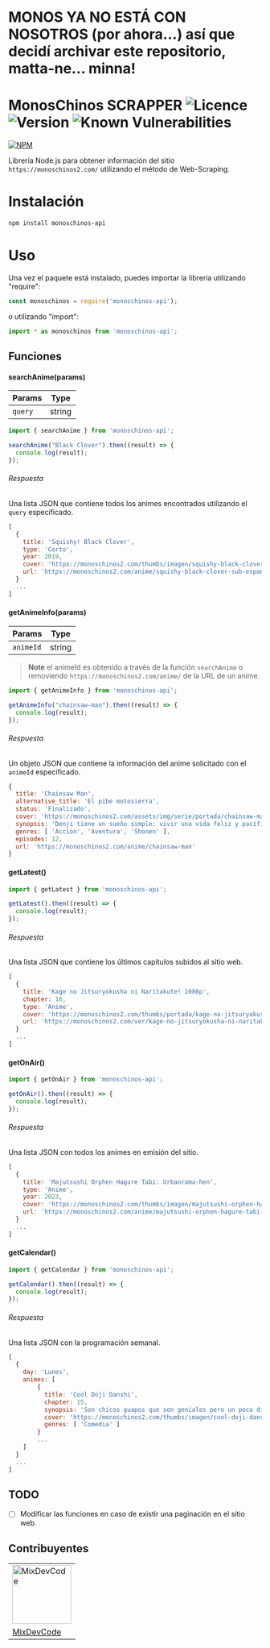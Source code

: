 MONOS YA NO ESTÁ CON NOSOTROS (por ahora...) así que decidí archivar este repositorio, matta-ne... minna!
============

MonosChinos SCRAPPER ![Licence](https://img.shields.io/npm/l/monoschinos-api) ![Version](https://img.shields.io/npm/v/monoschinos-api) ![Known Vulnerabilities](https://snyk.io/test/github/mixdevcode/monoschinos-api/badge.svg)
============
[![NPM](https://nodei.co/npm/monoschinos-api.png)](https://nodei.co/npm/monoschinos-api/)

Librería Node.js para obtener información del sitio `https://monoschinos2.com/` utilizando el método de Web-Scraping.

Instalación
============
```sh
npm install monoschinos-api
```

Uso
============
Una vez el paquete está instalado, puedes importar la librería utilizando "require":

```js
const monoschinos = require('monoschinos-api');
```

o utilizando "import":

```js
import * as monoschinos from 'monoschinos-api';
```

## Funciones
#### searchAnime(params)

|Params|Type|
|-|-|
|`query`|string|

```js
import { searchAnime } from 'monoschinos-api';

searchAnime("Black Clover").then((result) => {
  console.log(result);
});
```

###### Respuesta

Una lista JSON que contiene todos los animes encontrados utilizando el `query` especificado.

```js
[
  {
    title: 'Squishy! Black Clover',
    type: 'Corto',
    year: 2019,
    cover: 'https://monoschinos2.com/thumbs/imagen/squishy-black-clover.png?v=1.5',
    url: 'https://monoschinos2.com/anime/squishy-black-clover-sub-espanol'
  }
  ...
]
```

#### getAnimeInfo(params)

|Params|Type|
|-|-|
|`animeId`|string|

> **Note** el animeId es obtenido a través de la función `searchAnime` o removiendo `https://monoschinos2.com/anime/` de la URL de un anime.
```js
import { getAnimeInfo } from 'monoschinos-api';

getAnimeInfo("chainsaw-man").then((result) => {
  console.log(result);
});
```

###### Respuesta

Un objeto JSON que contiene la información del anime solicitado con el `animeId` especificado.

```js
{
  title: 'Chainsaw Man',
  alternative_title: 'El pibe motosierra',
  status: 'Finalizado',
  cover: 'https://monoschinos2.com/assets/img/serie/portada/chainsaw-man-1663804720.jpg',
  synopsis: 'Denji tiene un sueño simple: vivir una vida feliz y pacífica, pasando...',
  genres: [ 'Acción', 'Aventura', 'Shonen' ],
  episodes: 12,
  url: 'https://monoschinos2.com/anime/chainsaw-man'
}
```

#### getLatest()

```js
import { getLatest } from 'monoschinos-api';

getLatest().then((result) => {
  console.log(result);
});
```

###### Respuesta

Una lista JSON que contiene los últimos capítulos subidos al sitio web.

```js
[
  {
    title: 'Kage no Jitsuryokusha ni Naritakute! 1080p',
    chapter: 16,
    type: 'Anime',
    cover: 'https://monoschinos2.com/thumbs/portada/kage-no-jitsuryokusha-ni-naritakute-1080p-1671334662.jpg?v=1.5',
    url: 'https://monoschinos2.com/ver/kage-no-jitsuryokusha-ni-naritakute-1080p-episodio-16'
  }
  ...
]
```

#### getOnAir()

```js
import { getOnAir } from 'monoschinos-api';

getOnAir().then((result) => {
  console.log(result);
});
```

###### Respuesta

Una lista JSON con todos los animes en emisión del sitio.

```js
[
  {
    title: 'Majutsushi Orphen Hagure Tabi: Urbanrama-hen',
    type: 'Anime',
    year: 2023,
    cover: 'https://monoschinos2.com/thumbs/imagen/majutsushi-orphen-hagure-tabi-urbanrama-hen-1674048045.jpg?v=1.5',
    url: 'https://monoschinos2.com/anime/majutsushi-orphen-hagure-tabi-urbanrama-hen-sub-espanol'
  }
  ...
]
```

#### getCalendar()

```js
import { getCalendar } from 'monoschinos-api';

getCalendar().then((result) => {
  console.log(result);
});
```

###### Respuesta

Una lista JSON con la programación semanal.

```js
[
  {
    day: 'Lunes',
    animes: [
        {
          title: 'Cool Doji Danshi',
          chapter: 15,
          synopsis: 'Son chicos guapos que son geniales pero un poco difíciles...',
          cover: 'https://monoschinos2.com/thumbs/imagen/cool-doji-danshi-1663796951.jpg?v=1.5',
          genres: [ 'Comedia' ]
        }
        ...
    ]
  }
  ...
]
```

## TODO
 - [ ] Modificar las funciones en caso de existir una paginación en el sitio web.

## Contribuyentes

<table>
  <tr>
    <td>
      <img alt="MixDevCode" src="https://avatars.githubusercontent.com/u/66272629?v=4&s=117" width="117">
    </td>
  </tr>
  <tr>
    <td>
      <a href="https://github.com/MixDevCode">MixDevCode</a>
    </td>
  </tr>
</table>
